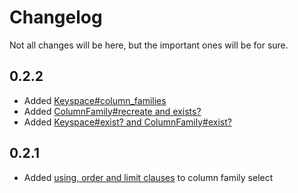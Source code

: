 # Changelog

Not all changes will be here, but the important ones will be for sure.

## 0.2.2

* Added [Keyspace#column_families](https://github.com/jnunemaker/cassanity/commit/8101835)
* Added [ColumnFamily#recreate and exists?](https://github.com/jnunemaker/cassanity/commit/11a5739)
* Added [Keyspace#exist? and ColumnFamily#exist?](https://github.com/jnunemaker/cassanity/commit/9fe88ab)

## 0.2.1

* Added [using, order and limit clauses](https://github.com/jnunemaker/cassanity/compare/414d780...3aeb254) to column family select
